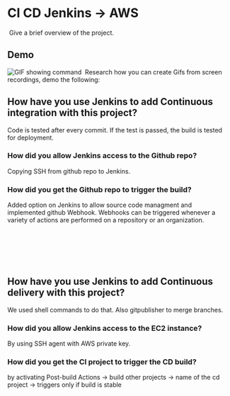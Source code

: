 # CI CD Jenkins -> AWS

​
Give a brief overview of the project.
​

## Demo

![GIF showing command](https://github.com/waltervoynarovsky/ci-cd-aws/blob/main/images/230125-Gif-for-Nology.gif)
​
Research how you can create Gifs from screen recordings, demo the following:
​
​

## How have you use Jenkins to add Continuous integration with this project?

Code is tested after every commit. If the test is passed, the build is tested for deployment.

### How did you allow Jenkins access to the Github repo?

Copying SSH from github repo to Jenkins.

### How did you get the Github repo to trigger the build?

Added option on Jenkins to allow source code managment and implemented github Webhook. Webhooks can be triggered whenever a variety of actions are performed on a repository or an organization.

## ​

​

## How have you use Jenkins to add Continuous delivery with this project?

We used shell commands to do that. Also gitpublisher to merge branches.

### How did you allow Jenkins access to the EC2 instance?

​By using SSH agent with AWS private key.

### How did you get the CI project to trigger the CD build?

by activating Post-build Actions -> build other projects -> name of the cd project -> triggers only if build is stable

## ​
